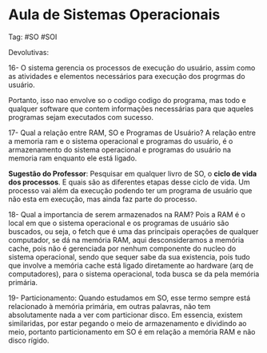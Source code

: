 # Aula de Sistemas Operacionais

Tag: #SO #SOI

Devolutivas:

16- O sistema gerencia os processos de execução do usuário, assim como as atividades e elementos necessários para execução dos progrmas do usuário.

Portanto, isso nao envolve so o codigo codigo do programa, mas todo e qualquer software que contem informações necessárias para que aqueles programas sejam executados com sucesso.

17- Qual a relação entre RAM, SO e Programas de Usuário? A relação entre a memoria ram e o sistema operacional e programas do usuário, é o armazenamento do sistema operacional e programas do usuário na memoria ram enquanto ele está ligado.

**Sugestão do Professor**: Pesquisar em qualquer livro de SO, o **ciclo de vida dos processos**. E quais são as diferentes etapas desse ciclo de vida. Um processo vai além da execução podendo ter um programa de usuário que não esta em execução, mas ainda faz parte do processo.

18- Qual a importancia de serem armazenados na RAM? Pois a RAM é o local em que o sistema operacional e os programas de usuário são buscados, ou seja, o fetch que é uma das principais operações de qualquer computador, se dá na memória RAM, aqui desconsideramos a memória cache, pois não é gerenciada por nenhum componente do nucleo do sistema operacional, sendo que sequer sabe da sua existencia, pois tudo que involve a memória cache está ligado diretamente ao hardware (arq de computadores), para o sistema operacional, toda busca se da pela memória primária.

19- Particionamento: Quando estudamos em SO, esse termo sempre está relacionado à memória primária, em outras palavras, não tem absolutamente nada a ver com particionar disco. Em essencia, existem similaridas, por estar pegando o meio de armazenamento e dividindo ao meio, portanto particionamento em SO é em relação a memória RAM e não disco rígido.
